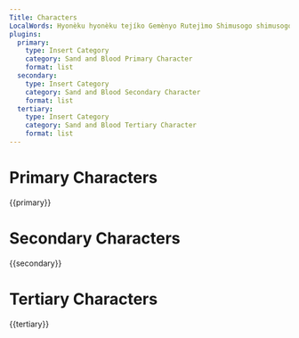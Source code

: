```yaml
---
Title: Characters
LocalWords: Hyonèku hyonèku tejíko Gemènyo Rutejìmo Shimusogo shimusogo Gemènyo's Chimípu tateshyuso Pidòhu Karawàbi Shimusògo tsubàyo chimípu karawàbi pidòhu Tsubàyo's Karawàbi's pabinkue mikáryo Chimípu's Tateshyúso
plugins:
  primary:
    type: Insert Category
    category: Sand and Blood Primary Character
    format: list
  secondary:
    type: Insert Category
    category: Sand and Blood Secondary Character
    format: list
  tertiary:
    type: Insert Category
    category: Sand and Blood Tertiary Character
    format: list
---
```


# Primary Characters

{{primary}}

# Secondary Characters

{{secondary}}

# Tertiary Characters

{{tertiary}}
